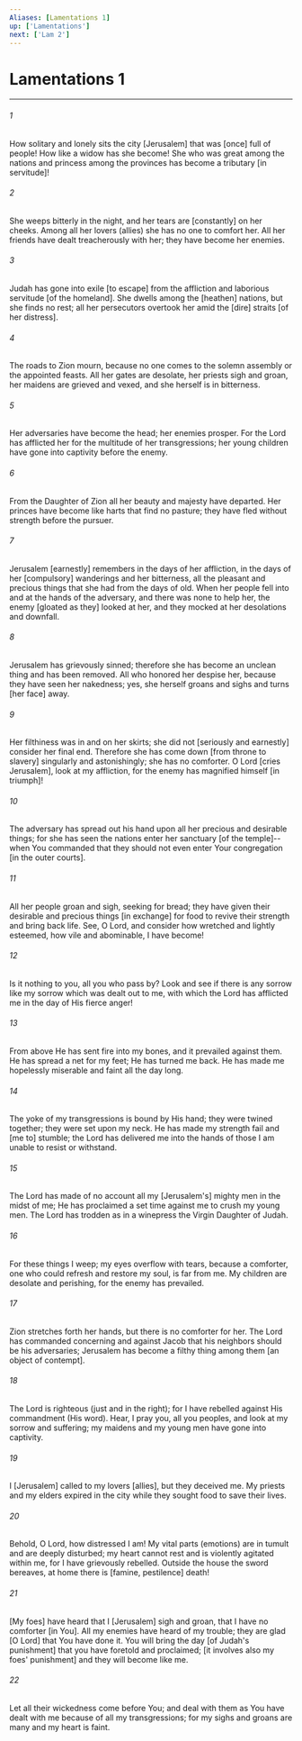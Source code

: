 ```yaml
---
Aliases: [Lamentations 1]
up: ['Lamentations']
next: ['Lam 2']
---
```

# Lamentations 1

***


###### 1 


How solitary and lonely sits the city [Jerusalem] that was [once] full of people! How like a widow has she become! She who was great among the nations and princess among the provinces has become a tributary [in servitude]! 


###### 2 


She weeps bitterly in the night, and her tears are [constantly] on her cheeks. Among all her lovers (allies) she has no one to comfort her. All her friends have dealt treacherously with her; they have become her enemies. 


###### 3 


Judah has gone into exile [to escape] from the affliction and laborious servitude [of the homeland]. She dwells among the [heathen] nations, but she finds no rest; all her persecutors overtook her amid the [dire] straits [of her distress]. 


###### 4 


The roads to Zion mourn, because no one comes to the solemn assembly or the appointed feasts. All her gates are desolate, her priests sigh and groan, her maidens are grieved and vexed, and she herself is in bitterness. 


###### 5 


Her adversaries have become the head; her enemies prosper. For the Lord has afflicted her for the multitude of her transgressions; her young children have gone into captivity before the enemy. 


###### 6 


From the Daughter of Zion all her beauty and majesty have departed. Her princes have become like harts that find no pasture; they have fled without strength before the pursuer. 


###### 7 


Jerusalem [earnestly] remembers in the days of her affliction, in the days of her [compulsory] wanderings and her bitterness, all the pleasant and precious things that she had from the days of old. When her people fell into and at the hands of the adversary, and there was none to help her, the enemy [gloated as they] looked at her, and they mocked at her desolations and downfall. 


###### 8 


Jerusalem has grievously sinned; therefore she has become an unclean thing and has been removed. All who honored her despise her, because they have seen her nakedness; yes, she herself groans and sighs and turns [her face] away. 


###### 9 


Her filthiness was in and on her skirts; she did not [seriously and earnestly] consider her final end. Therefore she has come down [from throne to slavery] singularly and astonishingly; she has no comforter. O Lord [cries Jerusalem], look at my affliction, for the enemy has magnified himself [in triumph]! 


###### 10 


The adversary has spread out his hand upon all her precious and desirable things; for she has seen the nations enter her sanctuary [of the temple]--when You commanded that they should not even enter Your congregation [in the outer courts]. 


###### 11 


All her people groan and sigh, seeking for bread; they have given their desirable and precious things [in exchange] for food to revive their strength and bring back life. See, O Lord, and consider how wretched and lightly esteemed, how vile and abominable, I have become! 


###### 12 


Is it nothing to you, all you who pass by? Look and see if there is any sorrow like my sorrow which was dealt out to me, with which the Lord has afflicted me in the day of His fierce anger! 


###### 13 


From above He has sent fire into my bones, and it prevailed against them. He has spread a net for my feet; He has turned me back. He has made me hopelessly miserable and faint all the day long. 


###### 14 


The yoke of my transgressions is bound by His hand; they were twined together; they were set upon my neck. He has made my strength fail and [me to] stumble; the Lord has delivered me into the hands of those I am unable to resist or withstand. 


###### 15 


The Lord has made of no account all my [Jerusalem's] mighty men in the midst of me; He has proclaimed a set time against me to crush my young men. The Lord has trodden as in a winepress the Virgin Daughter of Judah. 


###### 16 


For these things I weep; my eyes overflow with tears, because a comforter, one who could refresh and restore my soul, is far from me. My children are desolate and perishing, for the enemy has prevailed. 


###### 17 


Zion stretches forth her hands, but there is no comforter for her. The Lord has commanded concerning and against Jacob that his neighbors should be his adversaries; Jerusalem has become a filthy thing among them [an object of contempt]. 


###### 18 


The Lord is righteous (just and in the right); for I have rebelled against His commandment (His word). Hear, I pray you, all you peoples, and look at my sorrow and suffering; my maidens and my young men have gone into captivity. 


###### 19 


I [Jerusalem] called to my lovers [allies], but they deceived me. My priests and my elders expired in the city while they sought food to save their lives. 


###### 20 


Behold, O Lord, how distressed I am! My vital parts (emotions) are in tumult and are deeply disturbed; my heart cannot rest and is violently agitated within me, for I have grievously rebelled. Outside the house the sword bereaves, at home there is [famine, pestilence] death! 


###### 21 


[My foes] have heard that I [Jerusalem] sigh and groan, that I have no comforter [in You]. All my enemies have heard of my trouble; they are glad [O Lord] that You have done it. You will bring the day [of Judah's punishment] that you have foretold and proclaimed; [it involves also my foes' punishment] and they will become like me. 


###### 22 


Let all their wickedness come before You; and deal with them as You have dealt with me because of all my transgressions; for my sighs and groans are many and my heart is faint.
